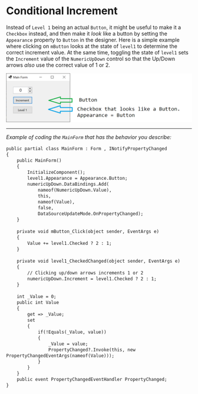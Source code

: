 # Conditional Increment

Instead of `Level 1` being an actual `Button`, it might be useful to make it a `Checkbox` instead, and then make it _look_ like a button by setting the `Appearance` property to `Button` in the designer. Here is a simple example where clicking on `mButton` looks at the state of `level1` to determine the correct increment value. At the same time, toggling the state of `level1` sets the `Increment` value of the `NumericUpDown` control so that the Up/Down arrows _also_ use the correct value of 1 or 2.

![checkbox looks like a button](https://github.com/IVSoftware/button-plus-checkbox/blob/master/button_plus_checkbox/ReadMe/screenshot.png)

***
*Example of coding the `MainForm` that has the behavior you describe:*


    public partial class MainForm : Form , INotifyPropertyChanged
    {
        public MainForm()
        {
            InitializeComponent();
            level1.Appearance = Appearance.Button;
            numericUpDown.DataBindings.Add(
                nameof(NumericUpDown.Value), 
                this, 
                nameof(Value),
                false,
                DataSourceUpdateMode.OnPropertyChanged);
        }

        private void mButton_Click(object sender, EventArgs e)
        {
            Value += level1.Checked ? 2 : 1;
        }

        private void level1_CheckedChanged(object sender, EventArgs e)
        {
            // Clicking up/down arrows increments 1 or 2
            numericUpDown.Increment = level1.Checked ? 2 : 1;
        }

        int _Value = 0;
        public int Value
        {
            get => _Value;
            set
            {
                if(!Equals(_Value, value))
                {
                    _Value = value;
                    PropertyChanged?.Invoke(this, new PropertyChangedEventArgs(nameof(Value)));
                }
            }
        }
        public event PropertyChangedEventHandler PropertyChanged;
    }


